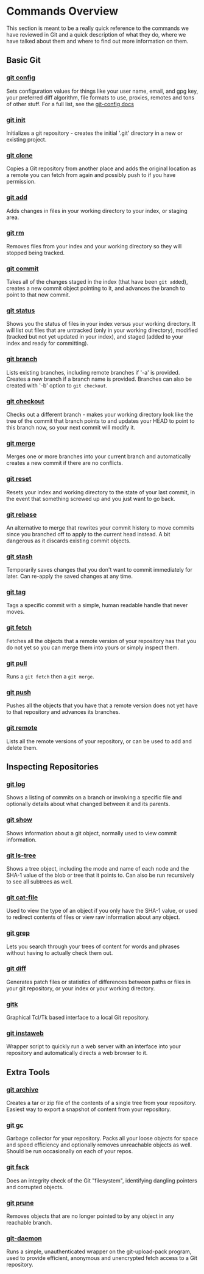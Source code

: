 <!--
SPDX-FileCopyrightText: 2008 Geoffrey Grosenbach <boss@topfunky.com>
SPDX-FileCopyrightText: 2008 Scott Chacon <schacon@gmail.com>
SPDX-FileCopyrightText: 2008 Scotty <schacony@gmail.com>
SPDX-FileCopyrightText: 2023 Richard Soderberg <rsoderberg@gmail.com>

SPDX-License-Identifier: CC-BY-SA-3.0
-->

# Commands Overview

This section is meant to be a really quick reference to the commands we have reviewed in Git and a quick description of what they do, where we have talked about them and where to find out more information on them.

## Basic Git

### [git config](http://www.kernel.org/pub/software/scm/git/docs/git-config.html)

Sets configuration values for things like your user name, email, and gpg key, your preferred diff algorithm, file formats to use, proxies, remotes and tons of other stuff. For a full list, see the [git-config docs](http://www.kernel.org/pub/software/scm/git/docs/git-config.html)

### [git init](http://www.kernel.org/pub/software/scm/git/docs/git-init.html)

Initializes a git repository - creates the initial '.git' directory in a new or existing project.

### [git clone](http://www.kernel.org/pub/software/scm/git/docs/git-clone.html)

Copies a Git repository from another place and adds the original location as a remote you can fetch from again and possibly push to if you have permission.

### [git add](http://www.kernel.org/pub/software/scm/git/docs/git-add.html)

Adds changes in files in your working directory to your index, or staging area.

### [git rm](http://www.kernel.org/pub/software/scm/git/docs/git-rm.html)

Removes files from your index and your working directory so they will stopped being tracked.

### [git commit](http://www.kernel.org/pub/software/scm/git/docs/git-commit.html)

Takes all of the changes staged in the index (that have been `git add`ed), creates a new commit object pointing to it, and advances the branch to point to that new commit.

### [git status](http://www.kernel.org/pub/software/scm/git/docs/git-status.html)

Shows you the status of files in your index versus your working directory. It will list out files that are untracked (only in your working directory), modified (tracked but not yet updated in your index), and staged (added to your index and ready for committing).

### [git branch](http://www.kernel.org/pub/software/scm/git/docs/git-branch.html)

Lists existing branches, including remote branches if '-a' is provided. Creates a new branch if a branch name is provided. Branches can also be created with '-b' option to `git checkout`.

### [git checkout](http://www.kernel.org/pub/software/scm/git/docs/git-checkout.html)

Checks out a different branch - makes your working directory look like the tree of the commit that branch points to and updates your HEAD to point to this branch now, so your next commit will modify it.

### [git merge](http://www.kernel.org/pub/software/scm/git/docs/git-merge.html)

Merges one or more branches into your current branch and automatically creates a new commit if there are no conflicts.

### [git reset](http://www.kernel.org/pub/software/scm/git/docs/git-reset.html)

Resets your index and working directory to the state of your last commit, in the event that something screwed up and you just want to go back.

### [git rebase](http://www.kernel.org/pub/software/scm/git/docs/git-rebase.html)

An alternative to merge that rewrites your commit history to move commits since you branched off to apply to the current head instead. A bit dangerous as it discards existing commit objects.

### [git stash](http://www.kernel.org/pub/software/scm/git/docs/git-stash.html)

Temporarily saves changes that you don't want to commit immediately for later. Can re-apply the saved changes at any time.

### [git tag](http://www.kernel.org/pub/software/scm/git/docs/git-tag.html)

Tags a specific commit with a simple, human readable handle that never moves.

### [git fetch](http://www.kernel.org/pub/software/scm/git/docs/git-fetch.html)

Fetches all the objects that a remote version of your repository has that you do not yet so you can merge them into yours or simply inspect them.

### [git pull](http://www.kernel.org/pub/software/scm/git/docs/git-pull.html)

Runs a `git fetch` then a `git merge`.

### [git push](http://www.kernel.org/pub/software/scm/git/docs/git-push.html)

Pushes all the objects that you have that a remote version does not yet have to that repository and advances its branches.

### [git remote](http://www.kernel.org/pub/software/scm/git/docs/git-remote.html)

Lists all the remote versions of your repository, or can be used to add and delete them.

## Inspecting Repositories

### [git log](http://www.kernel.org/pub/software/scm/git/docs/git-log.html)

Shows a listing of commits on a branch or involving a specific file and optionally details about what changed between it and its parents.

### [git show](http://www.kernel.org/pub/software/scm/git/docs/git-show.html)

Shows information about a git object, normally used to view commit information.

### [git ls-tree](http://www.kernel.org/pub/software/scm/git/docs/git-ls-tree.html)

Shows a tree object, including the mode and name of each node and the SHA-1 value of the blob or tree that it points to. Can also be run recursively to see all subtrees as well.

### [git cat-file](http://www.kernel.org/pub/software/scm/git/docs/git-cat-file.html)

Used to view the type of an object if you only have the SHA-1 value, or used to redirect contents of files or view raw information about any object.

### [git grep](http://www.kernel.org/pub/software/scm/git/docs/git-grep.html)

Lets you search through your trees of content for words and phrases without having to actually check them out.

### [git diff](http://www.kernel.org/pub/software/scm/git/docs/git-diff.html)

Generates patch files or statistics of differences between paths or files in your git repository, or your index or your working directory.

### [gitk](http://www.kernel.org/pub/software/scm/git/docs/gitk.html)

Graphical Tcl/Tk based interface to a local Git repository.

### [git instaweb](http://www.kernel.org/pub/software/scm/git/docs/git-instaweb.html)

Wrapper script to quickly run a web server with an interface into your repository and automatically directs a web browser to it.

## Extra Tools

### [git archive](http://www.kernel.org/pub/software/scm/git/docs/git-archive.html)

Creates a tar or zip file of the contents of a single tree from your repository. Easiest way to export a snapshot of content from your repository.

### [git gc](http://www.kernel.org/pub/software/scm/git/docs/git-gc.html)

Garbage collector for your repository. Packs all your loose objects for space and speed efficiency and optionally removes unreachable objects as well. Should be run occasionally on each of your repos.

### [git fsck](http://www.kernel.org/pub/software/scm/git/docs/git-fsck.html)

Does an integrity check of the Git "filesystem", identifying dangling pointers and corrupted objects.

### [git prune](http://www.kernel.org/pub/software/scm/git/docs/git-prune.html)

Removes objects that are no longer pointed to by any object in any reachable branch.

### [git-daemon](http://www.kernel.org/pub/software/scm/git/docs/git-daemon.html)

Runs a simple, unauthenticated wrapper on the git-upload-pack program, used to provide efficient, anonymous and unencrypted fetch access to a Git repository.
